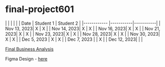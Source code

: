 # final-project601
|
|             |           |           |
| Date        | Student 1 | Student 2 |
|------------ |-----------|-----------|
| Nov 13, 2023|     X     |     X     |
| Nov 14, 2023|     X     |     X     |
| Nov 16, 2023|     X     |     X     |
| Nov 21, 2023|     X     |     X     |
| Nov 23, 2023|     X     |     X     |
| Nov 28, 2023|     X     |     X     |
| Nov 30, 2023|     X     |     X     |
| Dec 5, 2023 |     X     |     X     |
| Dec 7, 2023 |           |     X     |
| Dec 12, 2023|           |           |


[Final Business Analysis](https://docs.google.com/document/d/1ka74GFVtkrU48M1ey7xwAkohXBHxRDM_xNpIUaFzTco/edit?usp=sharing)

Figma Design - [here](https://www.figma.com/file/lesPtskAsZILemXQOEqptM/Luxury-Restaurant-(Community)?type=design&node-id=1%3A8&mode=design&t=qKes0wB47FQj5IYn-1)